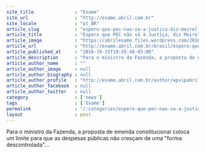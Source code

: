 ```yaml
---
site_title               : "Exame"
site_url                 : "http://exame.abril.com.br"
site_locale              : "pt_BR"
article_slug             : "espero-que-pec-nao-va-a-justica-diz-meirelles"
article_title            : "Espero que PEC não vá à Justiça, diz Meirelles"
article_image            : "https://abrilexame.files.wordpress.com/2016/10/size_960_16_9_henrique-meirelles-ministro-da-fazenda.jpg?quality=70&strip=all&w=960"
article_url              : "http://exame.abril.com.br/brasil/espero-que-pec-nao-va-a-justica-diz-meirelles/"
article_published_at     : "2016-10-15T10:55:48-03:00"
article_description      : "Para o ministro da Fazenda, a proposta de emenda constitucional coloca um limite para que as despesas públicas não cresçam de uma 'forma descontrolada'..."
article_author_name      : ""
article_author_image     : null
article_author_biography : null
article_author_profile   : "http://exame.abril.com.br/author/wpvipabril/"
article_author_facebook  : null
article_author_twitter   : null
category                 : ['news']
tags                     : ['Exame']
permalink                : "/:categories/espero-que-pec-nao-va-a-justica-diz-meirelles/"
layout                   : post
---
```


Para o ministro da Fazenda, a proposta de emenda constitucional coloca um limite para que as despesas públicas não cresçam de uma "forma descontrolada"...
